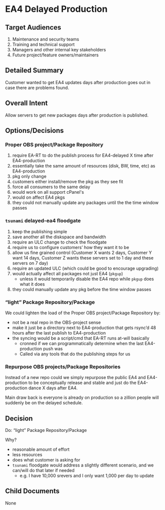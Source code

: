 # EA4 Delayed Production

## Target Audiences

1. Maintenance and security teams
2. Training and technical support
3. Managers and other internal key stakeholders
4. Future project/feature owners/maintainers

## Detailed Summary

Customer wanted to get EA4 updates days after production goes out in case there are problems found.

## Overall Intent

Allow servers to get new packages days after production is published.

## Options/Decisions

### Proper OBS project/Package Repository

1. require EA-RT to do the publish process for EA4-delayed X time after EA4-production
2. essentially take the same amount of resources (disk, BW, time, etc) as EA4-production
3. pkg only change
4. customers either install/remove the pkg as they see fit
5. force all consumers to the same delay
6. would work on all support cPanel's
7. would on affect EA4 pkgs
8. they could not manually update any packages until the the time window passes

### `tsunami` delayed-ea4 floodgate

1. keep the publishing simple
2. save another all the diskspace and bandwidth
3. require an ULC change to check the floodgate
4. require us to configure customers’ how they want it to be
5. allow us fine grained control (Customer X wants 2 days, Customer Y want 14 days, Customer Z wants these servers set to 1 day and these servers on 7 day)
6. require an updated ULC (which could be good to encourage upgrading)
7. would actually affect all packages not just EA4 (`pkgup`)
   * unless it would temporarily disable the EA4 repo while `pkgup` does what it does
8. they could manually update any pkg before the time window passes

### “light” Package Repository/Package

We could lighten the load of the Proper OBS project/Package Repository by:

* not be a real repo in the OBS-project sense
* make it just be a directory next to EA4-production that gets rsync’d 48 hours after the last publish to EA4-production
* the syncing would be a script/cmd that EA-RT runs at-will basically
   * cronned if we can programmatically determine when the last EA4-production push was
   * Called via any tools that do the publishing steps for us

### Repurpose OBS projects/Package Repositories

Instead of a new repo could we simply repurpose the public EA4 and EA4-production to be conceptually release and stable and just do the EA4-production dance X days after EA4.

Main draw back is everyone is already on production so a zillion people will suddenly be on the delayed schedule.

## Decision

Do: “light” Package Repository/Package

Why?

* reasonable amount of effort
* less resources
* does what customer is asking for
* `tsunami` floodgate would address a slightly different scenario, and we can/will do that later if needed
   * e.g. I have 10,000 srevers and I only want 1,000 per day to update

## Child Documents

None
